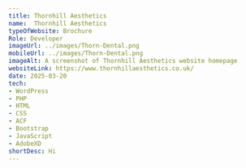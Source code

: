 ```yaml
---
title: Thornhill Aesthetics
name:  Thornhill Aesthetics
typeOfWebsite: Brochure
Role: Developer
imageUrl: ../images/Thorn-Dental.png
mobileUrl: ../images/Thorn-Dental.png
imageAlt: A screenshot of Thornhill Aesthetics website homepage
websiteLink: https://www.thornhillaesthetics.co.uk/
date: 2025-03-20
tech:
- WordPress
- PHP
- HTML
- CSS
- ACF
- Bootstrap
- JavaScript
- AdobeXD
shortDesc: Hi 
---
```


